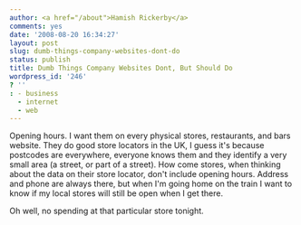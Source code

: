 ```yaml
---
author: <a href="/about">Hamish Rickerby</a>
comments: yes
date: '2008-08-20 16:34:27'
layout: post
slug: dumb-things-company-websites-dont-do
status: publish
title: Dumb Things Company Websites Dont, But Should Do
wordpress_id: '246'
? ''
: - business
  - internet
  - web
---
```


Opening hours. I want them on every physical stores, restaurants, and bars website. They do good store locators in the UK, I guess it's because postcodes are everywhere, everyone knows them and they identify a very small area (a street, or part of a street). How come stores, when thinking about the data on their store locator, don't include opening hours. Address and phone are always there, but when I'm going home on the train I want to know if my local stores will still be open when I get there.

Oh well, no spending at that particular store tonight.  